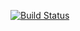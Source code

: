 [![Build Status](https://travis-ci.com/comanezz/django-ecommerce.svg?branch=master)](https://travis-ci.com/comanezz/django-ecommerce)